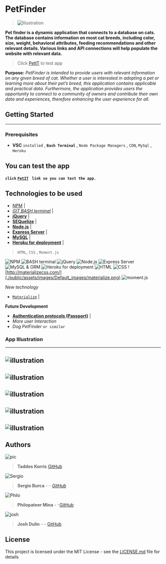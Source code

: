 
# PetFinder
> ![Illustration](./public/assets/images/cat.jpg)

**Pet finder is a dynamic application that connects to a database on cats.  The database contains information on most cat breeds, including color, size, weight, behavioral attributes, feeding recommendations and other relevant details. Various links and API connections will help populate the website with relevant data.**

> Click  [PetIT](https://petfinder-mecaniser.herokuapp.com/index.html) to test app

**Purpose:** _PetFinder is intended to provide users with relevant information on any given breed of cat. Whether a user is interested in adopting a pet or learning more about their pet’s breed, this application contains applicable and practical data.  Furthermore, the application provides users the opportunity to connect to a community of owners and contribute their own data and experiences, therefore enhancing the user experience for all._

## Getting Started
____
> 
### Prerequisites
* **VSC** `installed` , **`Bash Terminal`** , `Node Package Managers` ,  `CDN`, `MySql` , `Heroku`

## You can test the app 

**`click`** [**`PetIT`**](https://petfinder-mecaniser.herokuapp.com/index.html) **` link so you can test the app.`** 

## Technologies to be used

* [NPM](https://www.npmjs.com/) |
* [_GIT BASH terminal_](https://git-scm.com/downloads) | 
* [**jQuery**](https://jquery.com/) |
* [**SEQuelize**](http://docs.sequelizejs.com/) |
* [**Node.js**](https://nodejs.org/en/) |
* [**Express Server**](https://expressjs.com/) |
* [**MySQL**](https://www.mysql.com/) |
* [**Heroku for deployment**](https://www.heroku.com/platform) |
 >`HTML`, ``CSS`` , `Moment.js`
 
 ![NPM](./public/assets/images/npm2.png) ![_BASH terminal_](./public/assets/images/Default_images/bash.png) ![**jQuery**](./public/assets/images/Default_images/jquery.png) ![**Node.js**](./public/assets/images/Default_images/nodejs.png) ![**Express Server**](./public/assets/images/Default_images/expressjs.png) ![**MySQL & ORM**](./public/assets/images/Default_images/mysql.png) ![**Heroku for deployment**](./public/assets/images/Default_images/heroku.png) ![`HTML`](./public/assets/images/Default_images/html5.png) ![``CSS``](./public/assets/images/Default_images/css.png) ![http://materializecss.com/](./public/assets/images/Default_images/materialize.png) ![moment.js](./public/assets/images/Default_images/momentjs.png)

*New technology*
*  [`Materialize`](http://materializecss.com/) |

**Future Development**
*  [**Authentication protocols (Passport)**](http://www.passportjs.org/docs/authenticate/) |
*  _More user Interaction_
*  _Dog PetFinder_ `or similar`

### App Illustration
---
![illustration](./public/assets/images/CapturePet.PNG)
---
![illustration](./public/assets/images/Default_images/CapturePetL.PNG)
---
![illustration](./public/assets/images/Default_images/CapturePetM.PNG)
---
![illustration](./public/assets/images/Default_images/CapturePetM1.PNG)
---
![illustration](./public/assets/images/Default_images/CapturePetM2.PNG)
---
## Authors
![pic](http://www.alyvea.com/images/presentation-icon.png)
> **Taddes Korris** [GitHub](https://github.com/taddes)

![Sergio](https://www.shareicon.net/data/128x128/2016/03/24/738611_people_512x512.png)
> **Sergio Burca** - - [*GitHub*](https://github.com/mecaniser)

![Philo](https://www.shareicon.net/data/128x128/2016/03/26/739770_people_512x512.png)
>**Philopateer Mina** - -[GitHub](https://github.com/pmina)

![josh](https://www.shareicon.net/data/128x128/2016/04/24/754632_people_512x512.png)
>**Josh Dulin** - - [GitHub](https://github.com/jzdulin)

## License

This project is licensed under the MIT License - see the [LICENSE.md](LICENSE.md) file for details
